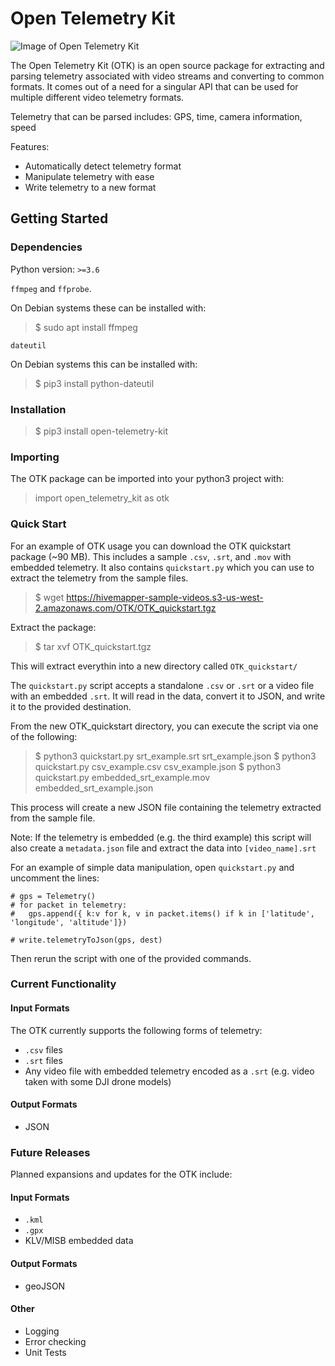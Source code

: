 # Open Telemetry Kit

![Image of Open Telemetry Kit](https://raw.githubusercontent.com/Hivemapper/open-telemetry-kit/master/OTK.jpg)

The Open Telemetry Kit (OTK) is an open source package for extracting and parsing telemetry associated with video streams and converting to common formats.
It comes out of a need for a singular API that can be used for multiple different video telemetry formats.

Telemetry that can be parsed includes: GPS, time, camera information, speed

Features:
- Automatically detect telemetry format
- Manipulate telemetry with ease
- Write telemetry to a new format

## Getting Started
### Dependencies
Python version: `>=3.6`

`ffmpeg` and `ffprobe`.

On Debian systems these can be installed with:
>$ sudo apt install ffmpeg

`dateutil`

On Debian systems this can be installed with:
>$ pip3 install python-dateutil

### Installation
>$ pip3 install open-telemetry-kit

### Importing
The OTK package can be imported into your python3 project with:
>import open_telemetry_kit as otk

### Quick Start
For an example of OTK usage you can download the OTK quickstart package (~90 MB).
This includes a sample `.csv`, `.srt`, and `.mov` with embedded telemetry.
It also contains `quickstart.py` which you can use to extract the telemetry from the sample files.

>$ wget https://hivemapper-sample-videos.s3-us-west-2.amazonaws.com/OTK/OTK_quickstart.tgz

Extract the package:

>$ tar xvf OTK_quickstart.tgz

This will extract everythin into a new directory called `OTK_quickstart/`

The `quickstart.py` script accepts a standalone `.csv` or `.srt` or a video file with an embedded `.srt`. 
It will read in the data, convert it to JSON, and write it to the provided destination. 

From the new OTK_quickstart directory, you can execute the script via one of the following:
>$ python3 quickstart.py srt_example.srt srt_example.json
>$ python3 quickstart.py csv_example.csv csv_example.json
>$ python3 quickstart.py embedded_srt_example.mov embedded_srt_example.json

This process will create a new JSON file containing the telemetry extracted from the sample file.

Note: If the telemetry is embedded (e.g. the third example) this script will also create a `metadata.json` file and extract the data into `[video_name].srt`

For an example of simple data manipulation, open `quickstart.py` and uncomment the lines:

```
# gps = Telemetry()
# for packet in telemetry:
#   gps.append({ k:v for k, v in packet.items() if k in ['latitude', 'longitude', 'altitude']})

# write.telemetryToJson(gps, dest)
```

Then rerun the script with one of the provided commands.

### Current Functionality
#### Input Formats
The OTK currently supports the following forms of telemetry:
- `.csv` files
- `.srt` files
- Any video file with embedded telemetry encoded as a `.srt` (e.g. video taken with some DJI drone models)

#### Output Formats
- JSON

### Future Releases
Planned expansions and updates for the OTK include:

#### Input Formats
- `.kml`
- `.gpx`
- KLV/MISB embedded data

#### Output Formats
- geoJSON

#### Other
- Logging
- Error checking
- Unit Tests
